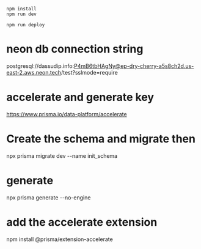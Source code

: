 ```
npm install
npm run dev
```

```
npm run deploy
```

# neon db connection string

postgresql://dassudip.info:P4mB6tbHAgNy@ep-dry-cherry-a5s8ch2d.us-east-2.aws.neon.tech/test?sslmode=require

# accelerate and generate key

https://www.prisma.io/data-platform/accelerate

# Create the schema and migrate then

npx prisma migrate dev --name init_schema

# generate

npx prisma generate --no-engine

# add the accelerate extension

npm install @prisma/extension-accelerate
